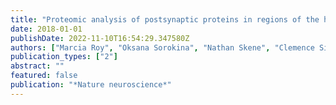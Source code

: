 ```yaml
---
title: "Proteomic analysis of postsynaptic proteins in regions of the human neocortex"
date: 2018-01-01
publishDate: 2022-11-10T16:54:29.347580Z
authors: ["Marcia Roy", "Oksana Sorokina", "Nathan Skene", "Clemence Simonnet", "Francesca Mazzo", "Ruud Zwart", "Emanuele Sher", "Colin Smith", "J Douglas Armstrong", "Seth GN Grant"]
publication_types: ["2"]
abstract: ""
featured: false
publication: "*Nature neuroscience*"
---
```


